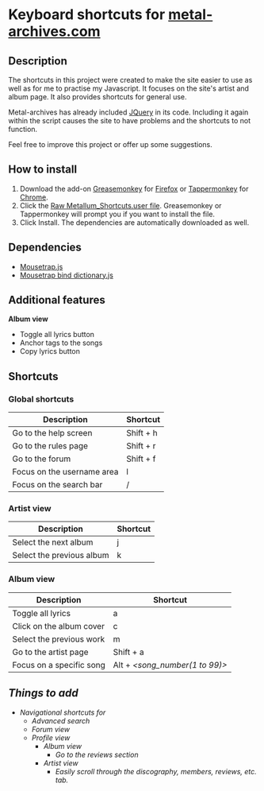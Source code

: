 # Keyboard shortcuts for [metal-archives.com](metal-archives.com/)  
## Description  
The shortcuts in this project were created to make the site easier to use as well as for me to practise my Javascript. It focuses on the site's artist and album page. It also provides shortcuts for general use.  

Metal-archives has already included [JQuery](https://jquery.com/) in its code. Including it again within the script causes the site to have problems and the shortcuts to not function.

Feel free to improve this project or offer up some suggestions.  

## How to install  
1. Download the add-on [Greasemonkey](https://addons.mozilla.org/en-US/firefox/addon/greasemonkey/) for [Firefox](https://www.mozilla.org/en-US/firefox/new/) or [Tappermonkey](https://chrome.google.com/webstore/detail/tampermonkey/dhdgffkkebhmkfjojejmpbldmpobfkfo?hl=en) for [Chrome](https://www.google.com/chrome/).
2. Click the [Raw Metallum_Shortcuts.user file](https://github.com/jed1337/MetallumShortcuts/raw/master/Metallum_Shortcuts.user.js). Greasemonkey or Tappermonkey will prompt you if you want to install the file.
3. Click Install. The dependencies are automatically downloaded as well.

## Dependencies  
* [Mousetrap.js](https://github.com/ccampbell/mousetrap)
* [Mousetrap bind dictionary.js](https://github.com/ccampbell/mousetrap/tree/master/plugins/bind-dictionary)

## Additional features
__Album view__
* Toggle all lyrics button
* Anchor tags to the songs
* Copy lyrics button

## Shortcuts
### Global shortcuts

Description | Shortcut
--- | ---
Go to the help screen | Shift + h
Go to the rules page | Shift + r
Go to the forum | Shift + f
Focus on the username area | l
Focus on the search bar | /


### Artist view

Description | Shortcut
--- | ---
Select the next album | j
Select the previous album | k

### Album view

Description | Shortcut
--- | ---
Toggle all lyrics | a
Click on the album cover | c
Select the previous work | m
Go to the artist page | Shift + a
Focus on a specific song | Alt + _&lt;song_number(1 to 99)&gt;_


## _Things to add_
* _Navigational shortcuts for_
  * _Advanced search_
  * _Forum view_
  * _Profile view_
    * _Album view_
      * _Go to the reviews section_
    * _Artist view_
      * _Easily scroll through the discography, members, reviews, etc. tab._